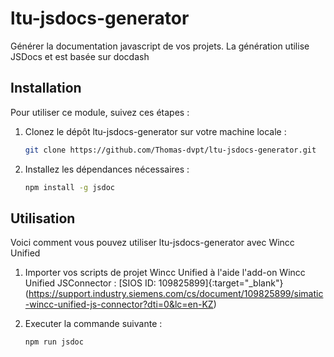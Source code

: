 # ltu-jsdocs-generator
Générer la documentation javascript de vos projets.
La génération utilise JSDocs et est basée sur docdash


## Installation

Pour utiliser ce module, suivez ces étapes :

1. Clonez le dépôt ltu-jsdocs-generator sur votre machine locale :

    ```bash
    git clone https://github.com/Thomas-dvpt/ltu-jsdocs-generator.git
    ```

2. Installez les dépendances nécessaires :

    ```bash
    npm install -g jsdoc
    ```

## Utilisation

Voici comment vous pouvez utiliser ltu-jsdocs-generator avec Wincc Unified 

1. Importer vos scripts de projet Wincc Unified à l'aide l'add-on Wincc Unified JSConnector : [SIOS ID: 109825899]{:target="_blank"}(https://support.industry.siemens.com/cs/document/109825899/simatic-wincc-unified-js-connector?dti=0&lc=en-KZ)

2. Executer la commande suivante :

    ```bash
    npm run jsdoc
    ```
